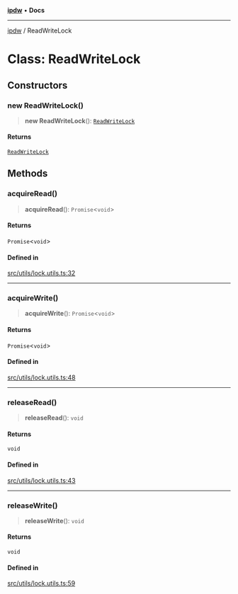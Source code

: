 [**ipdw**](../README.md) • **Docs**

***

[ipdw](../globals.md) / ReadWriteLock

# Class: ReadWriteLock

## Constructors

### new ReadWriteLock()

> **new ReadWriteLock**(): [`ReadWriteLock`](ReadWriteLock.md)

#### Returns

[`ReadWriteLock`](ReadWriteLock.md)

## Methods

### acquireRead()

> **acquireRead**(): `Promise`\<`void`\>

#### Returns

`Promise`\<`void`\>

#### Defined in

[src/utils/lock.utils.ts:32](https://github.com/ansi-code/ipdw/blob/ddce49f30075d034810cb5fb58d4bd8d0a9b98e6/src/utils/lock.utils.ts#L32)

***

### acquireWrite()

> **acquireWrite**(): `Promise`\<`void`\>

#### Returns

`Promise`\<`void`\>

#### Defined in

[src/utils/lock.utils.ts:48](https://github.com/ansi-code/ipdw/blob/ddce49f30075d034810cb5fb58d4bd8d0a9b98e6/src/utils/lock.utils.ts#L48)

***

### releaseRead()

> **releaseRead**(): `void`

#### Returns

`void`

#### Defined in

[src/utils/lock.utils.ts:43](https://github.com/ansi-code/ipdw/blob/ddce49f30075d034810cb5fb58d4bd8d0a9b98e6/src/utils/lock.utils.ts#L43)

***

### releaseWrite()

> **releaseWrite**(): `void`

#### Returns

`void`

#### Defined in

[src/utils/lock.utils.ts:59](https://github.com/ansi-code/ipdw/blob/ddce49f30075d034810cb5fb58d4bd8d0a9b98e6/src/utils/lock.utils.ts#L59)
